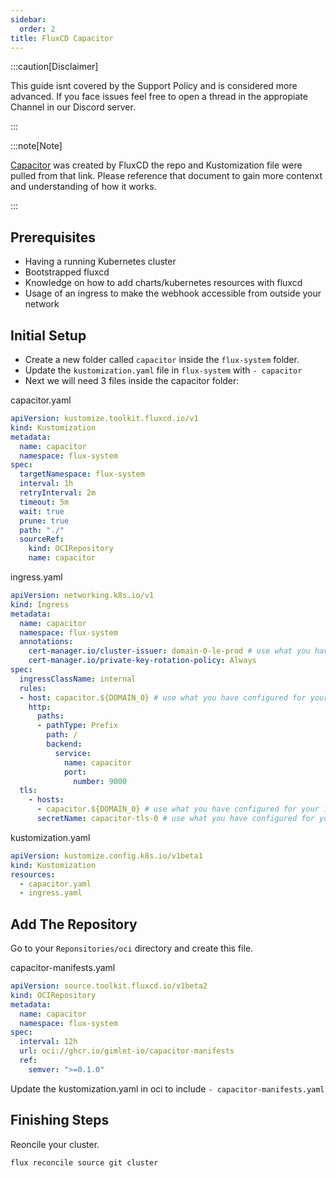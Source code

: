 ```yaml
---
sidebar:
  order: 2
title: FluxCD Capacitor
---
```


:::caution[Disclaimer]

This guide isnt covered by the Support Policy and is considered more advanced.
If you face issues feel free to open a thread in the appropiate Channel in our Discord server.

:::

:::note[Note]

[Capacitor](https://fluxcd.io/blog/2024/02/introducing-capacitor/) was created by FluxCD the repo and Kustomization file were pulled from that link. Please reference that document to gain more contenxt and understanding of how it works.

:::

## Prerequisites

- Having a running Kubernetes cluster
- Bootstrapped fluxcd
- Knowledge on how to add charts/kubernetes resources with fluxcd
- Usage of an ingress to make the webhook accessible from outside your network

## Initial Setup

- Create a new folder called `capacitor` inside the `flux-system` folder.
- Update the `kustomization.yaml` file in `flux-system` with `- capacitor`
- Next we will need 3 files inside the capacitor folder:


capacitor.yaml
```yaml
apiVersion: kustomize.toolkit.fluxcd.io/v1
kind: Kustomization
metadata:
  name: capacitor
  namespace: flux-system
spec:
  targetNamespace: flux-system
  interval: 1h
  retryInterval: 2m
  timeout: 5m
  wait: true
  prune: true
  path: "./"
  sourceRef:
    kind: OCIRepository
    name: capacitor
```

ingress.yaml
```yaml
apiVersion: networking.k8s.io/v1
kind: Ingress
metadata:
  name: capacitor
  namespace: flux-system
  annotations:
    cert-manager.io/cluster-issuer: domain-0-le-prod # use what you have configured for your ingress
    cert-manager.io/private-key-rotation-policy: Always
spec:
  ingressClassName: internal
  rules:
  - host: capacitor.${DOMAIN_0} # use what you have configured for your ingress
    http:
      paths:
      - pathType: Prefix
        path: /
        backend:
          service:
            name: capacitor
            port:
              number: 9000
  tls:
    - hosts:
      - capacitor.${DOMAIN_0} # use what you have configured for your ingress
      secretName: capacitor-tls-0 # use what you have configured for your ingress
```

kustomization.yaml
``` yaml
apiVersion: kustomize.config.k8s.io/v1beta1
kind: Kustomization
resources:
  - capacitor.yaml
  - ingress.yaml
```

## Add The Repository

Go to your `Reponsitories/oci` directory and create this file.

capacitor-manifests.yaml
``` yaml
apiVersion: source.toolkit.fluxcd.io/v1beta2
kind: OCIRepository
metadata:
  name: capacitor
  namespace: flux-system
spec:
  interval: 12h
  url: oci://ghcr.io/gimlet-io/capacitor-manifests
  ref:
    semver: ">=0.1.0"
```

Update the kustomization.yaml in oci to include `- capacitor-manifests.yaml`

## Finishing Steps

Reoncile your cluster.

  ``` shell
  flux reconcile source git cluster
  ```
